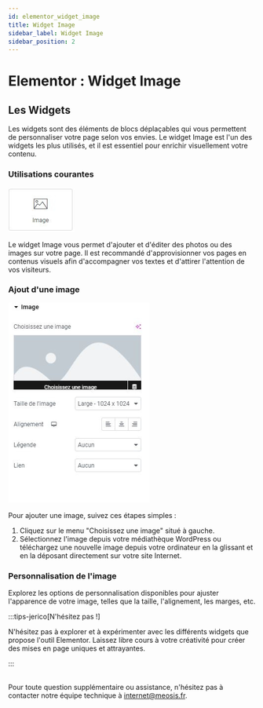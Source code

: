 ```yaml
---
id: elementor_widget_image
title: Widget Image
sidebar_label: Widget Image
sidebar_position: 2
---
```


# Elementor : Widget Image

## Les Widgets

Les widgets sont des éléments de blocs déplaçables qui vous permettent de personnaliser votre page selon vos envies. Le widget Image est l'un des widgets les plus utilisés, et il est essentiel pour enrichir visuellement votre contenu.

### Utilisations courantes

![Image](./img/38.jpg)

Le widget Image vous permet d'ajouter et d'éditer des photos ou des images sur votre page. Il est recommandé d'approvisionner vos pages en contenus visuels afin d'accompagner vos textes et d'attirer l'attention de vos visiteurs.

### Ajout d'une image

![Image](./img/37.jpg)

Pour ajouter une image, suivez ces étapes simples :

1. Cliquez sur le menu "Choisissez une image" situé à gauche.
2. Sélectionnez l'image depuis votre médiathèque WordPress ou téléchargez une nouvelle image depuis votre ordinateur en la glissant et en la déposant directement sur votre site Internet.

### Personnalisation de l'image

Explorez les options de personnalisation disponibles pour ajuster l'apparence de votre image, telles que la taille, l'alignement, les marges, etc.

:::tips-jerico[N'hésitez pas !]

N'hésitez pas à explorer et à expérimenter avec les différents widgets que propose l'outil Elementor. Laissez libre cours à votre créativité pour créer des mises en page uniques et attrayantes. 

:::

\
Pour toute question supplémentaire ou assistance, n'hésitez pas à contacter notre équipe technique à internet@meosis.fr.
